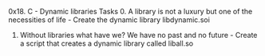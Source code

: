 0x18. C - Dynamic libraries
Tasks
0. A library is not a luxury but one of the necessities of life - Create the dynamic library libdynamic.soi
1. Without libraries what have we? We have no past and no future - Create a script that creates a dynamic library called liball.so 
